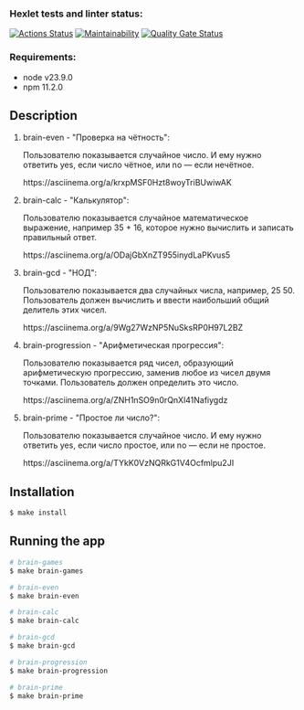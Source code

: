 ### Hexlet tests and linter status:
[![Actions Status](https://github.com/volhash0497/frontend-project-44/actions/workflows/hexlet-check.yml/badge.svg)](https://github.com/volhash0497/frontend-project-44/actions)
[![Maintainability](https://api.codeclimate.com/v1/badges/4873fc34114842fecb01/maintainability)](https://codeclimate.com/github/volhash0497/frontend-project-44/maintainability)
[![Quality Gate Status](https://sonarcloud.io/api/project_badges/measure?project=volhash0497_frontend-project-44&metric=alert_status)](https://sonarcloud.io/summary/new_code?id=volhash0497_frontend-project-44)

### Requirements:
<ul>
    <li>node v23.9.0</li>
    <li>npm 11.2.0</li>
</ul>

## Description
<ol>
    <li>
        <p>brain-even - "Проверка на чётность":</p>
        <p>Пользователю показывается случайное число. И ему нужно ответить yes, если число чётное, или no — если нечётное.</p>
        <p><a>https://asciinema.org/a/krxpMSF0Hzt8woyTriBUwiwAK</a></p>
    </li>
    <li>
        <p>brain-calc - "Калькулятор":</p>
        <p>Пользователю показывается случайное математическое выражение, например 35 + 16, которое нужно вычислить и записать правильный ответ.</p>
        <p><a>https://asciinema.org/a/ODajGbXnZT955inydLaPKvus5</a></p>
    </li>
    <li>
        <p>brain-gcd - "НОД":</p>
        <p>Пользователю показывается два случайных числа, например, 25 50. Пользователь должен вычислить и ввести наибольший общий делитель этих чисел.</p>
        <p><a>https://asciinema.org/a/9Wg27WzNP5NuSksRP0H97L2BZ</a></p>
    </li>
    <li>
        <p>brain-progression - "Арифметическая прогрессия":</p>
        <p>Пользователю показывается ряд чисел, образующий арифметическую прогрессию, заменив любое из чисел двумя точками. Пользователь должен определить это число.</p>
        <p><a>https://asciinema.org/a/ZNH1nSO9n0rQnXl41Nafiygdz</a></p>
    </li>
    <li>
        <p>brain-prime - "Простое ли число?":</p>
        <p>Пользователю показывается случайное число. И ему нужно ответить yes, если число простое, или no — если не простое.</p>
        <p><a>https://asciinema.org/a/TYkK0VzNQRkG1V4Ocfmlpu2JI</a></p>
   </li>
</ol>

## Installation

```bash
$ make install
```

## Running the app

```bash
# brain-games
$ make brain-games

# brain-even
$ make brain-even

# brain-calc
$ make brain-calc

# brain-gcd
$ make brain-gcd

# brain-progression
$ make brain-progression

# brain-prime
$ make brain-prime
```